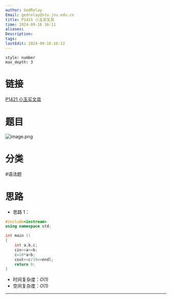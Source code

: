 ```yaml
---
author: GedRelay
Email: gedrelay@stu.jnu.edu.cn
title: P1421 小玉买文具
time: 2024-09-16 16:11
aliases: 
Description: 
tags: 
lastEdit: 2024-09-16-16:12
---
```


```toc
style: number
max_depth: 3
```

# 链接
[P1421 小玉买文具](https://www.luogu.com.cn/problem/P1421) 

# 题目
![image.png](https://ged-pic-bed.oss-cn-guangzhou.aliyuncs.com/img/202409161611267.png)


# 分类
#语法题 

# 思路
- 思路 1：


```cpp
#include<iostream>
using namespace std;

int main ()
{
    int a,b,c;
    cin>>a>>b;
    c=10*a+b;
    cout<<c/19<<endl;
    return 0;
}
```


- 时间复杂度：${O\left( 1 \right)  }$ 
- 空间复杂度：${O\left( 1 \right)  }$ 


---

